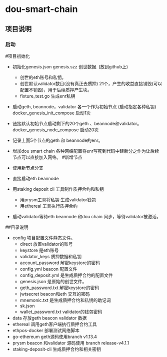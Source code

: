 # dou-smart-chain
## 项目说明
### 启动
#项目初始化
- 初始化genesis.json  genesis.szz 创世数据. (放到github上)
  - 创世的eth账号和私钥。
  - 创世默认validator数目(没有真正去质押) 21个，产生的收益直接销毁(可以配置不销毁)，用于后续质押产生块。
  - fixture_test.go 生成enr私钥
- 启动geth, beannode，validator 各一个作为初始节点 (启动指定各种私钥)    docker_genesis_init_compose 启动1次

- 链接默认初始节点启动剩下的20个geth 、beannode和validator。 docker_genesis_node_compose 启动20次


- 记录上面5个节点的geth 和 beannode的enr。
- 增加dou smart chain 各种网络配置将enr写死到代码中建新分之作为让后续节点可以直接加入网络。
#新增节点
- 使用新节点分支
- 直接启动eth beannode
- 用staking deposit cli 工具制作质押合约和私钥
   - 用prysm工具将私钥 生成validator钱包
   - 用ethereal 工具执行质押合约
- 启动validator等待eth beannode 和dou chain 同步，等待validator被激活。

##目录说明
- config 项目配置文件静态文件。
  - direct 放置validator的账号
  - keystore 是eth账号
  - validator_keys 质押数据和私钥
  - account_password 解密keystore的密码
  - config.yml beacon 配置文件
  - config_deposit.yml 是生成质押合约的配置文件
  - genesis.json 是原始的创世文件。
  - geth_password.txt 解密keystore的密码
  - jwtsecret beacon和eth 交互的密码
  - mnemonic.txt 是生成质押合约和私钥的助记词
  - sk.json
  - wallet_password.txt validator的钱包密码
- data 存放geth beacon validator 数据
- ethereal 调用geth客户端执行质押合约工具
- ethpos-docker 部署测试网络脚本
- go-ethereum geth源码使用branch v1.13.4
- prysm beacon 和validator 源码使用 branch release-v4.1.1
- staking-deposit-cli  生成质押合约和相关密钥
